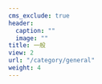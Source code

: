 ```yaml
---
cms_exclude: true
header:
  caption: ""
  image: ""
title: 一般
view: 2
url: "/category/general"
weight: 4
---
```

